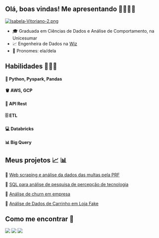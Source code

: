 ## Olá, boas vindas! Me apresentando 👋🏽👩🏽
[![Isabela-Vitoriano-2.png](https://i.postimg.cc/85ZY7Kg3/Isabela-Vitoriano-2.png)](https://postimg.cc/qhCwYGRX)
- 🎓 Graduada em Ciências de Dados e Análise de Comportamento, na Unicesumar
- 📈 Engenheira de Dados na [Wiz](https://wiz.co/)
- 🤗 Pronomes: ela/dela

## Habilidades 👩🏽‍💻
#### 🐍 Python, Pyspark, Pandas
#### 🪣 AWS, GCP
#### 🔎 API Rest
#### 🗄  ETL
#### 💻 Databricks
#### 📊 Big Query



## Meus projetos 📈 📊

:1st_place_medal: [Web scraping e análise da dados das multas pela PRF](https://github.com/isabela-vitoriano/analise_dados_multas_prf)

:1st_place_medal: [SQL para análise de pesquisa de percepção de tecnologia](https://github.com/isabela-vitoriano/analise_pesquisa_tech)

:1st_place_medal: [Análise de churn em empresa](https://github.com/isabela-vitoriano/analise_dados_churn)

:1st_place_medal: [Análise de Dados de Carrinho em Loja Fake](https://github.com/isabela-vitoriano/tratamento-dados-loja-fake)

## Como me encontrar 🔎

<div> 
  <a href="https://www.linkedin.com/in/isabela-vitoriano/" target="_blank"><img src="https://img.shields.io/badge/LinkedIn-0077B5?style=for-the-badge&logo=linkedin&logoColor=white" target="_blank"></a>
  <a href = "mailto:isabelavitoriano.ss@gmail.com"><img src="https://img.shields.io/badge/-Gmail-%23333?style=for-the-badge&logo=gmail&logoColor=white" target="_blank"></a>
 <a href="https://github.com/isabela-vitoriano" target="_blank"><img src="https://img.shields.io/badge/GitHub-100000?style=for-the-badge&logo=github&logoColor=white" target="_blank"></a>
</div>
